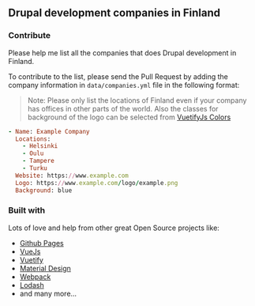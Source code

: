 ## Drupal development companies in Finland

### Contribute
Please help me list all the companies that does Drupal development in Finland.

To contribute to the list, please send the Pull Request by adding the company information in `data/companies.yml` file in the following format:  
> Note: Please only list the locations of Finland even if your company has offices in other parts of the world.
> Also the classes for background of the logo can be selected from [VuetifyJs Colors](https://vuetifyjs.com/css/colors)
```Ruby
- Name: Example Company
  Locations:
    - Helsinki
    - Oulu
    - Tampere
    - Turku
  Website: https://www.example.com
  Logo: https://www.example.com/logo/example.png
  Background: blue
```

### Built with  
Lots of love and help from other great Open Source projects like:
* [Github Pages](https://pages.github.com)
* [VueJs](https://vuejs.org)
* [Vuetify](https://vuetifyjs.com)
* [Material Design](https://material.io)
* [Webpack](https://webpack.github.io/)
* [Lodash](https://lodash.com)
* and many more...
